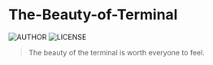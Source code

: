 # The-Beauty-of-Terminal
![AUTHOR](https://img.shields.io/badge/Author-musisan-green)
![LICENSE](https://img.shields.io/badge/LICENSE-PUBLIC-orange)

> The beauty of the terminal is worth everyone to feel.
